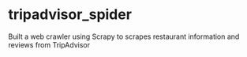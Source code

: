 # tripadvisor_spider
Built a web crawler using Scrapy to scrapes restaurant information and reviews from TripAdvisor
